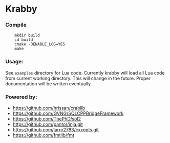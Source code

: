 # Krabby

### Compile
```
    mkdir build
    cd build
    cmake -DENABLE_LOG=YES
    make
```

### Usage:
See `examples` directory for Lua code.
Currently krabby will load all Lua code from current working directory. This will change in the future.
Proper documentation will be written eventually.

### Powered by:
* https://github.com/hrissan/crablib
* https://github.com/GVNG/SQLCPPBridgeFramework
* https://github.com/ThePhD/sol2
* https://github.com/pantor/inja.git
* https://github.com/jarro2783/cxxopts.git
* https://github.com/fmtlib/fmt  
